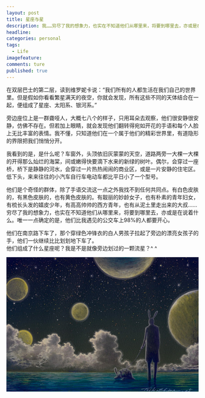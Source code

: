 ```yaml
---
layout: post  
title: 星座与星    
description: 我……穷尽了我的想象力，也实在不知道他们从哪里来，将要到哪里去，亦或是在说着什么。唯一一点确定的是，他们比我遇见的公交车上98%的人都要开心。      
headline: 
categories: personal  
tags: 
  - Life  
imagefeature:  
comments: ture  
published: true  
---
```


在双层巴士的第二层，读到维罗妮卡说：“我们所有的人都生活在我们自己的世界里。但是假如你看看繁星满天的夜空，你就会发现，所有这些不同的天体结合在一起，便组成了星座、太阳系、银河系。”

旁边座位上是一群聋哑人，大概七八个的样子，只用耳朵去观察，他们很安静很安静，仿佛不存在。但若加上眼睛，就会发现他们翻转得宛如开花的手语和每个人脸上无比丰富的表情。我不懂，只知道他们在一个属于他们的精彩世界里，有道隐形的界限把我们悄悄分开。

我看到的是，是什么呢？车窗外，头顶依旧灰蒙蒙的天空，道路两旁一大棵一大棵的开得那么灿烂的海棠，间或嫩得快要滴下水来的新绿的树叶。偶尔，会穿过一座桥，桥下是静静的河水，会穿过一片热热闹闹的商业区，或是一片安静的住宅区。低下头，来来往往的小汽车自行车电动车都比平日小了一个型号。

他们是个奇怪的群体，除了手语交流这一点之外我找不到任何共同点。有白色皮肤的，有黑色皮肤的，也有黄色皮肤的。有靓丽的妙龄女子，也有朴素的青年妇女，有梳长头发的嬉皮少年，有高高帅帅的西方青年，也有从泥土里走出来的大叔……穷尽了我的想象力，也实在不知道他们从哪里来，将要到哪里去，亦或是在说着什么。唯一一点确定的是，他们比我遇见的公交车上98%的人都要开心。

他们在南京路下车了，那个穿绿色冲锋衣的白人男孩子拉起了旁边的漂亮女孩子的手，他们一伙继续比比划划地下车了。  
他们组成了什么星座呢？我是不是就像旁边划过的一颗流星？^ ^  

![Constellations_and_Stars](/images/Constellations_and_Stars.jpg)
